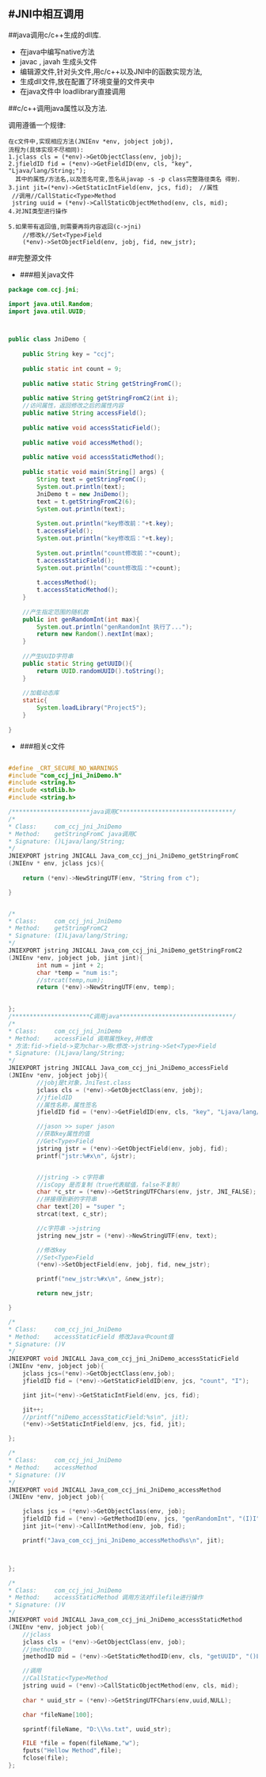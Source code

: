 
#JNI中相互调用
---
##java调用c/c++生成的dll库.

 -  在java中编写native方法
 -  javac  , javah  生成头文件
 -  编辑源文件,针对头文件,用c/c++以及JNI中的函数实现方法,  
 -  生成dll文件,放在配置了环境变量的文件夹中
 -  在java文件中 loadlibrary直接调用



##c/c++调用java属性以及方法.

   调用遵循一个规律:
    
    在c文件中,实现相应方法(JNIEnv *env, jobject jobj),
    流程为(具体实现不尽相同):
    1.jclass cls = (*env)->GetObjectClass(env, jobj);
    2.jfieldID fid = (*env)->GetFieldID(env, cls, "key", "Ljava/lang/String;");
      其中的属性/方法名,以及签名可变,签名从javap -s -p class完整路径类名 得到.
    3.jint jit=(*env)->GetStaticIntField(env, jcs, fid);  //属性
     //调用//CallStatic<Type>Method
     jstring uuid = (*env)->CallStaticObjectMethod(env, cls, mid);
    4.对JNI类型进行操作
    
    5.如果带有返回值,则需要再将内容返回(c->jni) 
        //修改k//Set<Type>Field 
        (*env)->SetObjectField(env, jobj, fid, new_jstr);
	
        

##完整源文件
 - ###相关java文件
 
```java
package com.ccj.jni;

import java.util.Random;
import java.util.UUID;



public class JniDemo {
    
	public String key = "ccj";
	
	public static int count = 9;
	
	public native static String getStringFromC();
	
	public native String getStringFromC2(int i);
	//访问属性，返回修改之后的属性内容
	public native String accessField();
	
	public native void accessStaticField();
	
	public native void accessMethod();
	
	public native void accessStaticMethod();
	
	public static void main(String[] args) {
		String text = getStringFromC();
		System.out.println(text);
		JniDemo t = new JniDemo();
		text = t.getStringFromC2(6);
		System.out.println(text);
		
		System.out.println("key修改前："+t.key);
		t.accessField();
		System.out.println("key修改后："+t.key);
		
		System.out.println("count修改前："+count);
		t.accessStaticField();
		System.out.println("count修改后："+count);
		
		t.accessMethod();
		t.accessStaticMethod();
	}
	
	//产生指定范围的随机数
	public int genRandomInt(int max){
		System.out.println("genRandomInt 执行了...");
		return new Random().nextInt(max); 
	}
	
	//产生UUID字符串
	public static String getUUID(){
		return UUID.randomUUID().toString();
	}
	
	//加载动态库
	static{	
		System.loadLibrary("Project5");
	}
	
}


```

 - ###相关c文件


```c

#define _CRT_SECURE_NO_WARNINGS
#include "com_ccj_jni_JniDemo.h"
#include <string.h>
#include <stdlib.h>
#include <string.h>

/**********************java调用C********************************/
/*
* Class:     com_ccj_jni_JniDemo
* Method:    getStringFromC java调用C
* Signature: ()Ljava/lang/String;
*/
JNIEXPORT jstring JNICALL Java_com_ccj_jni_JniDemo_getStringFromC
(JNIEnv * env, jclass jcs){
    
	return (*env)->NewStringUTF(env, "String from c");

}


/*
* Class:     com_ccj_jni_JniDemo
* Method:    getStringFromC2
* Signature: (I)Ljava/lang/String;
*/
JNIEXPORT jstring JNICALL Java_com_ccj_jni_JniDemo_getStringFromC2
(JNIEnv *env, jobject job, jint jint){
		int num = jint + 2;
		char *temp = "num is:";
		//strcat(temp,num);
		return (*env)->NewStringUTF(env, temp);
		

};
/**********************C调用java********************************/
/*
* Class:     com_ccj_jni_JniDemo
* Method:    accessField 调用属性key,并修改
* 方法:fid->field->变为char->用c修改->jstring->Set<Type>Field 
* Signature: ()Ljava/lang/String;
*/
JNIEXPORT jstring JNICALL Java_com_ccj_jni_JniDemo_accessField
(JNIEnv *env, jobject jobj){
		//jobj是t对象，JniTest.class
		jclass cls = (*env)->GetObjectClass(env, jobj);
		//jfieldID
		//属性名称，属性签名
		jfieldID fid = (*env)->GetFieldID(env, cls, "key", "Ljava/lang/String;");

		//jason >> super jason
		//获取key属性的值
		//Get<Type>Field
		jstring jstr = (*env)->GetObjectField(env, jobj, fid);
		printf("jstr:%#x\n", &jstr);


		//jstring -> c字符串
		//isCopy 是否复制（true代表赋值，false不复制）
		char *c_str = (*env)->GetStringUTFChars(env, jstr, JNI_FALSE);
		//拼接得到新的字符串
		char text[20] = "super ";
		strcat(text, c_str);

		//c字符串 ->jstring
		jstring new_jstr = (*env)->NewStringUTF(env, text);

		//修改key
		//Set<Type>Field
		(*env)->SetObjectField(env, jobj, fid, new_jstr);

		printf("new_jstr:%#x\n", &new_jstr);

		return new_jstr;

}

/*
* Class:     com_ccj_jni_JniDemo
* Method:    accessStaticField 修改Java中count值
* Signature: ()V
*/
JNIEXPORT void JNICALL Java_com_ccj_jni_JniDemo_accessStaticField
(JNIEnv *env, jobject job){
	jclass jcs=(*env)->GetObjectClass(env,job);
	jfieldID fid = (*env)->GetStaticFieldID(env, jcs, "count", "I");

	jint jit=(*env)->GetStaticIntField(env, jcs, fid);

	jit++;
	//printf("niDemo_accessStaticField:%s\n", jit);
	(*env)->SetStaticIntField(env, jcs, fid, jit);

};

/*
* Class:     com_ccj_jni_JniDemo
* Method:    accessMethod
* Signature: ()V
*/
JNIEXPORT void JNICALL Java_com_ccj_jni_JniDemo_accessMethod
(JNIEnv *env, jobject job){

	jclass jcs = (*env)->GetObjectClass(env, job);
	jfieldID fid = (*env)->GetMethodID(env, jcs, "genRandomInt", "(I)I");
	jint jit=(*env)->CallIntMethod(env, job, fid);

	printf("Java_com_ccj_jni_JniDemo_accessMethod%s\n", jit);



};

/*
* Class:     com_ccj_jni_JniDemo
* Method:    accessStaticMethod 调用方法对filefile进行操作
* Signature: ()V
*/
JNIEXPORT void JNICALL Java_com_ccj_jni_JniDemo_accessStaticMethod
(JNIEnv *env, jobject job){
	//jclass
	jclass cls = (*env)->GetObjectClass(env, job);
	//jmethodID	
	jmethodID mid = (*env)->GetStaticMethodID(env, cls, "getUUID", "()Ljava/lang/String;");

	//调用
	//CallStatic<Type>Method
	jstring uuid = (*env)->CallStaticObjectMethod(env, cls, mid);
	
	char * uuid_str = (*env)->GetStringUTFChars(env,uuid,NULL);

	char *fileName[100];

	sprintf(fileName, "D:\\%s.txt", uuid_str);

	FILE *file = fopen(fileName,"w");
	fputs("Hellow Method",file);
	fclose(file);
};


```
